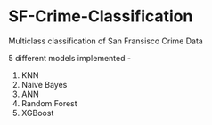 # SF-Crime-Classification

Multiclass classification of San Fransisco Crime Data

5 different models implemented -  
1. KNN
2. Naive Bayes
3. ANN
4. Random Forest
5. XGBoost
